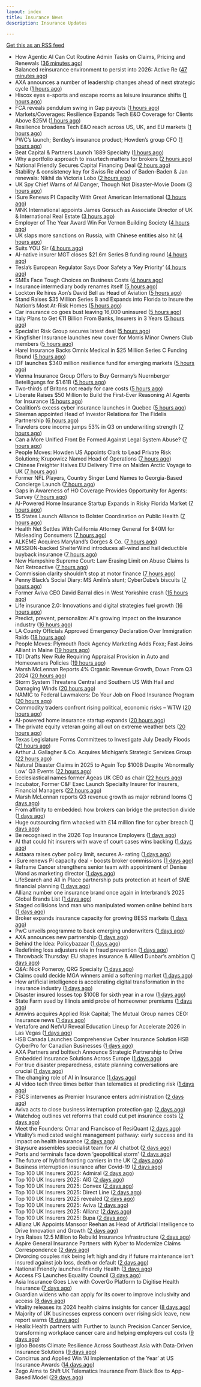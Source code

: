 ```yaml
---
layout: index
title: Insurance News
description: Insurance Updates

---
```


[Get this as an RSS feed](/insurance.rss)

<!-- news_marker starts -->
- How Agentic AI Can Cut Routine Admin Tasks on Claims, Pricing and Renewals ([36 minutes ago](https://insurance-edge.net/2025/10/17/how-agentic-ai-can-cut-routine-admin-tasks-on-claims-pricing-and-renewals/))
- Balanced reinsurance environment to persist into 2026: Active Re ([47 minutes ago](https://www.reinsurancene.ws/balanced-reinsurance-environment-to-persist-into-2026-active-re/))
- AXA announces a number of leadership changes ahead of next strategic cycle ([1 hours ago](https://www.reinsurancene.ws/axa-announces-a-number-of-leadership-changes-ahead-of-next-strategic-cycle/))
- Hiscox eyes e-sports and escape rooms as leisure insurance shifts ([1 hours ago](https://www.insurancebusinessmag.com/uk/news/professional-liability/hiscox-eyes-esports-and-escape-rooms-as-leisure-insurance-shifts-553249.aspx))
- FCA reveals pendulum swing in Gap payouts ([1 hours ago](https://www.postonline.co.uk/news/7959226/fca-reveals-pendulum-swing-in-gap-payouts))
- Markets/Coverages: Resilience Expands Tech E&O Coverage for Clients Above $25M ([1 hours ago](https://www.insurancejournal.com/news/national/2025/10/17/844090.htm))
- Resilience broadens Tech E&O reach across US, UK, and EU markets ([1 hours ago](https://www.reinsurancene.ws/resilience-broadens-tech-eo-reach-across-us-uk-and-eu-markets/))
- PWC’s launch; Bentley’s insurance product; Howden’s group CFO ([1 hours ago](https://www.postonline.co.uk/news/7959205/pwc%E2%80%99s-launch-bentley%E2%80%99s-insurance-product-howden%E2%80%99s-group-cfo))
- Beat Capital & Partners Launch 1889 Specialty ([1 hours ago](https://insurance-edge.net/2025/10/17/beat-capital-partners-launch-1889-specialty/))
- Why a portfolio approach to insurtech matters for brokers ([2 hours ago](https://www.insurancebusinessmag.com/uk/news/technology/why-a-portfolio-approach-to-insurtech-matters-for-brokers-553388.aspx))
- National Friendly Secures Capital Financing Deal ([2 hours ago](https://insurance-edge.net/2025/10/17/national-friendly-secures-capital-financing-deal/))
- Stability & consistency key for Swiss Re ahead of Baden-Baden & Jan renewals: Nikhil da Victoria Lobo ([2 hours ago](https://www.reinsurancene.ws/stability-consistency-key-for-swiss-re-ahead-of-baden-baden-jan-renewals-nikhil-da-victoria-lobo/))
- UK Spy Chief Warns of AI Danger, Though Not Disaster-Movie Doom ([3 hours ago](https://www.insurancejournal.com/news/international/2025/10/17/844122.htm))
- iSure Renews PI Capacity With Great American International ([3 hours ago](https://insurance-edge.net/2025/10/17/isure-renews-pi-capacity-with-great-american-international/))
- MNK International appoints James Gorsuch as Associate Director of UK & International Real Estate ([3 hours ago](https://www.reinsurancene.ws/mnk-international-appoints-james-gorsuch-as-associate-director-of-uk-international-real-estate/))
- Employer of The Year Award Win For Vernon Building Society ([4 hours ago](https://insurance-edge.net/2025/10/17/employer-of-the-year-award-win-for-vernon-building-society/))
- UK slaps more sanctions on Russia, with Chinese entities also hit ([4 hours ago](https://www.insurancebusinessmag.com/uk/news/marine/uk-slaps-more-sanctions-on-russia-with-chinese-entities-also-hit-553367.aspx))
- Suits YOU Sir ([4 hours ago](https://www.insurancebusinessmag.com/uk/news/auto-motor/suits-you-sir-553365.aspx))
- AI-native insurer MGT closes $21.6m Series B funding round ([4 hours ago](https://www.reinsurancene.ws/ai-native-insurer-mgt-closes-21-6m-series-b-funding-round/))
- Tesla’s European Regulator Says Door Safety a ‘Key Priority’ ([4 hours ago](https://www.insurancejournal.com/news/international/2025/10/17/844113.htm))
- SMEs Face Tough Choices on Business Costs ([4 hours ago](https://insurance-edge.net/2025/10/17/smes-face-tough-choices-on-business-costs/))
- Insurance intermediary body renames itself ([5 hours ago](https://www.insurancebusinessmag.com/uk/news/travel/insurance-intermediary-body-renames-itself-553359.aspx))
- Lockton Re hires Aon’s David Bell as Head of Aviation ([5 hours ago](https://www.reinsurancene.ws/lockton-re-hires-aons-david-bell-as-head-of-aviation/))
- Stand Raises $35 Million Series B and Expands into Florida to Insure the Nation’s Most At-Risk Homes ([5 hours ago](https://www.insurtechinsights.com/stand-raises-35-million-series-b-and-expands-into-florida-to-insure-the-nations-most-at-risk-homes/))
- Car insurance co goes bust leaving 16,000 uninsured ([5 hours ago](https://www.insurancebusinessmag.com/uk/news/auto-motor/car-insurance-co-goes-bust-leaving-16000-uninsured-553357.aspx))
- Italy Plans to Get €11 Billion From Banks, Insurers in 3 Years ([5 hours ago](https://www.insurancejournal.com/news/international/2025/10/17/844109.htm))
- Specialist Risk Group secures latest deal ([5 hours ago](https://www.insurancebusinessmag.com/uk/news/breaking-news/specialist-risk-group-secures-latest-deal-553355.aspx))
- Kingfisher Insurance launches new cover for Morris Minor Owners Club members ([5 hours ago](https://www.insurancebusinessmag.com/uk/news/auto-motor/kingfisher-insurance-launches-new-cover-for-morris-minor-owners-club-members-553354.aspx))
- Harel Insurance Backs Omnix Medical in $25 Million Series C Funding Round ([5 hours ago](https://www.insurtechinsights.com/harel-insurance-backs-omnix-medical-in-25-million-series-c-funding-round/))
- IDF launches $340 million resilience fund for emerging markets ([5 hours ago](https://www.insurancebusinessmag.com/uk/news/breaking-news/idf-launches-340-million-resilience-fund-for-emerging-markets-553353.aspx))
- Vienna Insurance Group Offers to Buy Germany’s Nuernberger Beteiligungs for $1.61B ([5 hours ago](https://www.insurancejournal.com/news/international/2025/10/17/844105.htm))
- Two-thirds of Britons not ready for care costs ([5 hours ago](https://www.insurancebusinessmag.com/uk/news/breaking-news/twothirds-of-britons-not-ready-for-care-costs-553351.aspx))
- Liberate Raises $50 Million to Build the First-Ever Reasoning AI Agents for Insurance ([5 hours ago](https://www.insurtechinsights.com/liberate-raises-50-million-to-build-the-first-ever-reasoning-ai-agents-for-insurance/))
- Coalition’s excess cyber insurance launches in Quebec ([5 hours ago](https://www.reinsurancene.ws/coalitions-excess-cyber-insurance-launches-in-quebec/))
- Sleeman appointed Head of Investor Relations for The Fidelis Partnership ([6 hours ago](https://www.reinsurancene.ws/sleeman-appointed-head-of-investor-relations-for-the-fidelis-partnership/))
- Travelers core income jumps 53% in Q3 on underwriting strength ([7 hours ago](https://www.insurancebusinessmag.com/uk/news/breaking-news/travelers-core-income-jumps-53-in-q3-on-underwriting-strength-553390.aspx))
- Can a More Unified Front Be Formed Against Legal System Abuse? ([7 hours ago](https://www.insurancejournal.com/news/national/2025/10/17/843927.htm))
- People Moves: Howden US Appoints Clark to Lead Private Risk Solutions; Krupowicz Named Head of Operations ([7 hours ago](https://www.insurancejournal.com/news/national/2025/10/17/844040.htm))
- Chinese Freighter Halves EU Delivery Time on Maiden Arctic Voyage to UK ([7 hours ago](https://www.insurancejournal.com/news/international/2025/10/17/843889.htm))
- Former NFL Players, Country Singer Lend Names to Georgia-Based Concierge Launch ([7 hours ago](https://www.insurancejournal.com/news/southeast/2025/10/17/844079.htm))
- Gaps in Awareness of HO Coverage Provides Opportunity for Agents: Survey ([7 hours ago](https://www.insurancejournal.com/news/national/2025/10/17/844098.htm))
- AI-Powered Home Insurance Startup Expands in Risky Florida Market ([7 hours ago](https://www.insurancejournal.com/news/southeast/2025/10/17/844092.htm))
- 15 States Launch Alliance to Bolster Coordination on Public Health ([7 hours ago](https://www.insurancejournal.com/news/east/2025/10/17/843923.htm))
- Health Net Settles With California Attorney General for $40M for Misleading Consumers ([7 hours ago](https://www.insurancejournal.com/news/west/2025/10/17/843857.htm))
- ALKEME Acquires Maryland’s Gorges & Co. ([7 hours ago](https://www.insurancejournal.com/news/east/2025/10/17/844065.htm))
- MISSION-backed ShelterWind introduces all-wind and hail deductible buyback insurance ([7 hours ago](https://www.reinsurancene.ws/mission-backed-shelterwind-introduces-all-wind-and-hail-deductible-buyback-insurance/))
- New Hampshire Supreme Court: Law Erasing Limit on Abuse Claims Is Not Retroactive ([7 hours ago](https://www.insurancejournal.com/news/east/2025/10/17/844013.htm))
- Commission clarity shouldn’t stop at motor finance ([7 hours ago](https://www.postonline.co.uk/regulation/7959217/commission-clarity-shouldn%E2%80%99t-stop-at-motor-finance))
- Penny Black’s Social Diary: MS Amlin’s stunt; CyberCube’s biscuits ([7 hours ago](https://www.postonline.co.uk/people/7959018/penny-black%E2%80%99s-social-diary-ms-amlin%E2%80%99s-stunt-cybercube%E2%80%99s-biscuits))
- Former Aviva CEO David Barral dies in West Yorkshire crash ([15 hours ago](https://www.insurancebusinessmag.com/uk/news/breaking-news/former-aviva-ceo-david-barral-dies-in-west-yorkshire-crash-553311.aspx))
- Life insurance 2.0: Innovations and digital strategies fuel growth ([16 hours ago](https://www.dig-in.com/opinion/innovations-and-digital-strategies-fuel-growth))
- Predict, prevent, personalize: AI's growing impact on the insurance industry ([16 hours ago](https://www.dig-in.com/opinion/ais-growing-impact-on-the-insurance-industry))
- LA County Officials Approved Emergency Declaration Over Immigration Raids ([18 hours ago](https://www.insurancejournal.com/news/west/2025/10/16/844076.htm))
- People Moves: Plymouth Rock Agency Marketing Adds Foxx; Fast Joins Alliant in Maine ([19 hours ago](https://www.insurancejournal.com/news/east/2025/10/16/843274.htm))
- TDI Drafts New Rule Requiring Appraisal Provision in Auto and Homeowners Policies ([19 hours ago](https://www.insurancejournal.com/news/southcentral/2025/10/16/844015.htm))
- Marsh McLennan Reports 4% Organic Revenue Growth, Down From Q3 2024 ([20 hours ago](https://www.insurancejournal.com/news/international/2025/10/16/844036.htm))
- Storm System Threatens Central and Southern US With Hail and Damaging Winds ([20 hours ago](https://www.insurancejournal.com/news/southcentral/2025/10/16/844024.htm))
- NAMIC to Federal Lawmakers: Do Your Job on Flood Insurance Program ([20 hours ago](https://www.insurancejournal.com/news/national/2025/10/16/843952.htm))
- Commodity traders confront rising political, economic risks – WTW ([20 hours ago](https://www.insurancebusinessmag.com/uk/news/breaking-news/commodity-traders-confront-rising-political-economic-risks--wtw-553288.aspx))
- AI-powered home insurance startup expands ([20 hours ago](https://www.dig-in.com/articles/ai-powered-home-insurance-startup-expands))
- The private equity veteran going all out on extreme weather bets ([20 hours ago](https://www.dig-in.com/articles/the-private-equity-veteran-going-all-out-on-extreme-weather-bets))
- Texas Legislature Forms Committees to Investigate July Deadly Floods ([21 hours ago](https://www.insurancejournal.com/news/southcentral/2025/10/16/843948.htm))
- Arthur J. Gallagher & Co. Acquires Michigan’s Strategic Services Group ([22 hours ago](https://www.insurancejournal.com/news/midwest/2025/10/16/843945.htm))
- Natural Disaster Claims in 2025 to Again Top $100B Despite ‘Abnormally Low’ Q3 Events ([22 hours ago](https://www.insurancejournal.com/news/international/2025/10/16/843935.htm))
- Ecclesiastical names former Ageas UK CEO as chair ([22 hours ago](https://www.postonline.co.uk/news/7959224/ecclesiastical-names-former-ageas-uk-ceo-as-chair))
- Incubator, Former C&F Exec Launch Specialty Insurer for Insurers, Financial Managers ([22 hours ago](https://www.insurancejournal.com/news/southeast/2025/10/16/843933.htm))
- Marsh McLennan reports Q3 revenue growth as major rebrand looms ([1 days ago](https://www.insurancebusinessmag.com/uk/news/breaking-news/marsh-mclennan-reports-q3-revenue-growth-as-major-rebrand-looms-553225.aspx))
- From affinity to embedded: how brokers can bridge the protection divide ([1 days ago](https://www.insurancebusinessmag.com/uk/news/technology/from-affinity-to-embedded-how-brokers-can-bridge-the-protection-divide-553215.aspx))
- Huge outsourcing firm whacked with £14 million fine for cyber breach ([1 days ago](https://www.insurancebusinessmag.com/uk/news/cyber/huge-outsourcing-firm-whacked-with-14-million-fine-for-cyber-breach-553214.aspx))
- Be recognised in the 2026 Top Insurance Employers ([1 days ago](https://www.insurancebusinessmag.com/uk/news/breaking-news/be-recognised-in-the-2026-top-insurance-employers-553213.aspx))
- AI that could hit insurers with wave of court cases wins backing ([1 days ago](https://www.postonline.co.uk/claims/7959206/ai-that-could-hit-insurers-with-wave-of-court-cases-wins-backing))
- Astaara raises cyber policy limit, secures A- rating ([1 days ago](https://www.insurancebusinessmag.com/uk/news/cyber/astaara-raises-cyber-policy-limit-secures-a-rating-553203.aspx))
- iSure renews PI capacity deal - boosts broker commissions ([1 days ago](https://www.insurancebusinessmag.com/uk/news/professional-liability/isure-renews-pi-capacity-deal--boosts-broker-commissions-553201.aspx))
- Reframe Cancer strengthens senior team with appointment of Denise Wond as marketing director ([1 days ago](https://ifamagazine.com/reframe-cancer-strengthens-senior-team-with-appointment-of-denise-wond-as-marketing-director/))
- LifeSearch and All in Place partnership puts protection at heart of SME financial planning ([1 days ago](https://ifamagazine.com/lifesearch-and-all-in-place-partnership-puts-protection-at-heart-of-sme-financial-planning/))
- Allianz number one insurance brand once again in Interbrand’s 2025 Global Brands List ([1 days ago](https://www.insurancebusinessmag.com/uk/news/breaking-news/allianz-number-one-insurance-brand-once-again-in-interbrands-2025-global-brands-list-553189.aspx))
- Staged collisions land man who manipulated women online behind bars ([1 days ago](https://www.insurancebusinessmag.com/uk/news/breaking-news/staged-collisions-land-man-who-manipulated-women-online-behind-bars-553186.aspx))
- Broker expands insurance capacity for growing BESS markets ([1 days ago](https://www.insurancebusinessmag.com/uk/news/breaking-news/broker-expands-insurance-capacity-for-growing-bess-markets-553184.aspx))
- PwC unveils programme to back emerging underwriters ([1 days ago](https://www.insurancebusinessmag.com/uk/news/breaking-news/pwc-unveils-programme-to-back-emerging-underwriters-553183.aspx))
- AXA announces new partnership ([1 days ago](https://www.insurancebusinessmag.com/uk/news/breaking-news/axa-announces-new-partnership-553182.aspx))
- Behind the Idea: Policybazaar ([1 days ago](https://thefintechtimes.com/behind-the-idea-policybazaar/))
- Redefining loss adjusters role in fraud prevention ([1 days ago](https://www.postonline.co.uk/claims/7959117/redefining-loss-adjusters-role-in-fraud-prevention))
- Throwback Thursday: EU shapes insurance & Allied Dunbar’s ambition ([1 days ago](https://www.postonline.co.uk/regulation/7956772/throwback-thursday-eu-shapes-insurance-allied-dunbar%E2%80%99s-ambition))
- Q&A: Nick Pomeroy, QRG Specialty ([1 days ago](https://www.postonline.co.uk/lloyd%E2%80%99slondon/7958289/qa-nick-pomeroy-qrg-specialty))
- Claims could decide MGA winners amid a softening market ([1 days ago](https://www.insurancebusinessmag.com/uk/news/breaking-news/claims-could-decide-mga-winners-amid-a-softening-market-553125.aspx))
- How artificial intelligence is accelerating digital transformation in the insurance industry ([1 days ago](https://www.dig-in.com/opinion/ai-is-accelerating-digital-transformation))
- Disaster insured losses top $100B for sixth year in a row ([1 days ago](https://www.dig-in.com/articles/disaster-insured-losses-top-100b-for-sixth-year-in-a-row))
- State Farm sued by Illinois amid probe of homeowner premiums ([1 days ago](https://www.dig-in.com/articles/state-farm-sued-by-illinois-amid-probe-of-homeowner-premiums))
- Amwins acquires Applied Risk Capital; The Mutual Group names CEO: Insurance news ([1 days ago](https://www.dig-in.com/news/amwins-acquires-arc-mutual-group-ceo-insurance))
- Vertafore and NetVU Reveal Education Lineup for Accelerate 2026 in Las Vegas ([1 days ago](https://www.insurtechinsights.com/vertafore-and-netvu-reveal-education-lineup-for-accelerate-2026-in-las-vegas/))
- HSB Canada Launches Comprehensive Cyber Insurance Solution HSB CyberPro for Canadian Businesses ([1 days ago](https://www.insurtechinsights.com/hsb-canada-launches-comprehensive-cyber-insurance-solution-hsb-cyberpro-for-canadian-businesses/))
- AXA Partners and bolttech Announce Strategic Partnership to Drive Embedded Insurance Solutions Across Europe ([1 days ago](https://www.insurtechinsights.com/axa-partners-and-bolttech-announce-strategic-partnership-to-drive-embedded-insurance-solutions-across-europe/))
- For true disaster preparedness, estate planning conversations are crucial ([1 days ago](https://www.dig-in.com/opinion/disaster-preparedness-starts-with-insurance-estate-planning))
- The changing role of AI in Insurance ([1 days ago](https://www.dig-in.com/podcast/the-changing-role-of-ai-in-insurance))
- AI video tech three times better than telematics at predicting risk ([1 days ago](https://www.postonline.co.uk/technology/7959219/ai-video-tech-three-times-better-than-telematics-at-predicting-risk))
- FSCS intervenes as Premier Insurance enters administration ([2 days ago](https://www.postonline.co.uk/news/7959221/16000-customers-to-be-protected-by-fscs-as-premier-enters-administration))
- Aviva acts to close business interruption protection gap ([2 days ago](https://www.postonline.co.uk/commercial/7959220/aviva-acts-to-close-business-interruption-protection-gap))
- Watchdog outlines vet reforms that could cut pet insurance costs ([2 days ago](https://www.postonline.co.uk/news/7959218/watchdog-outlines-vet-reforms-that-could-cut-pet-insurance-costs))
- Meet the Founders: Omar and Francisco of ResiQuant ([2 days ago](https://www.insurtechinsights.com/meet-the-founders-omar-and-francisco-of-resiquant/))
- Vitality’s medicated weight management pathway: early success and its impact on health insurance ([2 days ago](https://ifamagazine.com/vitalitys-medicated-weight-management-pathway-early-success-and-its-impact-on-health-insurance/))
- Staysure assembles specialist team for AI chatbot ([2 days ago](https://www.postonline.co.uk/technology/7959215/staysure-assembles-specialist-team-for-ai-chatbot))
- Ports and terminals face down ‘geopolitical storm’ ([2 days ago](https://www.postonline.co.uk/lloyd%E2%80%99slondon/7959214/ports-and-terminals-face-down-%E2%80%98geopolitical-storm%E2%80%99))
- The future of hybrid fronting carriers in the UK ([2 days ago](https://www.postonline.co.uk/commercial/7958968/the-future-of-hybrid-fronting-carriers-in-the-uk))
- Business interruption insurance after Covid-19 ([2 days ago](https://www.postonline.co.uk/commercial/7959040/business-interruption-insurance-after-covid-19))
- Top 100 UK Insurers 2025: Admiral ([2 days ago](https://www.postonline.co.uk/personal/7959070/top-100-uk-insurers-2025-admiral))
- Top 100 UK Insurers 2025: AIG ([2 days ago](https://www.postonline.co.uk/commercial/7959073/top-100-uk-insurers-2025-aig))
- Top 100 UK Insurers 2025: Convex ([2 days ago](https://www.postonline.co.uk/commercial/7959032/top-100-uk-insurers-2025-convex))
- Top 100 UK Insurers 2025: Direct Line ([2 days ago](https://www.postonline.co.uk/personal/7959013/top-100-uk-insurers-2025-direct-line))
- Top 100 UK Insurers 2025 revealed ([2 days ago](https://www.postonline.co.uk/personal/7959011/top-100-uk-insurers-2025-revealed))
- Top 100 UK Insurers 2025: Aviva ([2 days ago](https://www.postonline.co.uk/personal/7959012/top-100-uk-insurers-2025-aviva))
- Top 100 UK Insurers 2025: Allianz ([2 days ago](https://www.postonline.co.uk/personal/7959023/top-100-uk-insurers-2025-allianz))
- Top 100 UK Insurers 2025: Bupa ([2 days ago](https://www.postonline.co.uk/personal/7958996/top-100-uk-insurers-2025-bupa))
- Allianz UK Appoints Mansoor Reehan as Head of Artificial Intelligence to Drive Innovation and Growth ([2 days ago](https://www.insurtechinsights.com/allianz-uk-appoints-mansoor-reehan-as-head-of-artificial-intelligence-to-drive-innovation-and-growth/))
- Irys Raises 12.5 Million to Rebuild Insurance Infrastructure ([2 days ago](https://www.insurtechinsights.com/irys-raises-12-5-million-to-rebuild-insurance-infrastructure/))
- Aspire General Insurance Partners with Kyber to Modernize Claims Correspondence ([2 days ago](https://www.insurtechinsights.com/aspire-general-insurance-partners-with-kyber-to-modernize-claims-correspondence/))
- Divorcing couples risk being left high and dry if future maintenance isn’t insured against job loss, death or default ([2 days ago](https://ifamagazine.com/divorcing-couples-risk-being-left-high-and-dry-if-future-maintenance-isnt-insured-against-job-loss-death-or-default/))
- National Friendly launches Friendly Health ([3 days ago](https://ifamagazine.com/national-friendly-launches-friendly-health/))
- Access FS Launches Equality Council ([3 days ago](https://ifamagazine.com/access-fs-launches-equality-council/))
- Asia Insurance Goes Live with CoverGo Platform to Digitise Health Insurance ([7 days ago](https://thefintechtimes.com/asia-insurance-goes-live-with-covergo-platform-to-digitise-health-insurance/))
- Guardian widens who can apply for its cover to improve inclusivity and access ([8 days ago](https://ifamagazine.com/guardian-widens-who-can-apply-for-its-cover-to-improve-inclusivity-and-access/))
- Vitality releases its 2024 health claims insights for cancer ([8 days ago](https://ifamagazine.com/vitality-releases-its-2024-health-claims-insights-for-cancer/))
- Majority of UK businesses express concern over rising sick leave, new report warns ([8 days ago](https://ifamagazine.com/majority-of-uk-businesses-express-concern-over-rising-sick-leave-new-report-warns/))
- Healix Health partners with Further to launch Precision Cancer Service, transforming workplace cancer care and helping employers cut costs ([9 days ago](https://ifamagazine.com/healix-health-partners-with-further-to-launch-precision-cancer-service-transforming-workplace-cancer-care-and-helping-employers-cut-costs/))
- Igloo Boosts Climate Resilience Across Southeast Asia with Data-Driven Insurance Solutions ([9 days ago](https://thefintechtimes.com/igloo-boosts-climate-resilience-across-southeast-asia-with-data-driven-insurance-solutions/))
- Concirrus and Applied Win ‘AI Implementation of the Year’ at US Insurance Awards ([14 days ago](https://thefintechtimes.com/concirrus-ai-cuts-aviation-underwriting-time-from-36-hours-to-minutes-for-applied-aviation/))
- Zego Aims to Shift UK Telematics Insurance From Black Box to App-Based Model ([29 days ago](https://thefintechtimes.com/zego-aims-to-shift-uk-telematics-insurance-from-black-box-to-app-based-model/))

<!-- news_marker ends -->